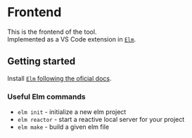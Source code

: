 # Frontend

This is the frontend of the tool.  
Implemented as a VS Code extension in [`Elm`](https://elm-lang.org/).

## Getting started

Install [`Elm` following the oficial docs](https://guide.elm-lang.org/install/elm.html).

### Useful Elm commands

- `elm init` - initialize a new elm project
- `elm reactor` - start a reactive local server for your project
- `elm make` - build a given elm file

